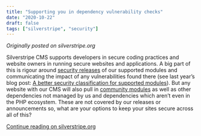 ```yaml
---
title: "Supporting you in dependency vulnerability checks"
date: "2020-10-22"
draft: false
tags: ["silverstripe", "security"]
---
```


*Originally posted on silverstripe.org*

Silverstripe CMS supports developers in secure coding practices and website owners in running secure websites and applications. A big part of this is rigour around [security releases](https://www.silverstripe.org/download/security-releases/) of our supported modules and communicating the impact of any vulnerabilities found there (see last year’s blog post: [A better security classification for supported modules](https://www.silverstripe.org/blog/a-better-security-classification-for-supported-modules/)). But any website with our CMS will also pull in [community modules](https://addons.silverstripe.org/?_ga=2.29190773.830568751.1629699484-401011916.1629699484) as well as other dependencies not managed by us and dependencies which aren’t even in the PHP ecosystem. These are not covered by our releases or announcements so, what are your options to keep your sites secure across all of this?

[Continue reading on silverstripe.org](https://www.silverstripe.org/blog/supporting-you-in-dependency-vulnerability-checks/)